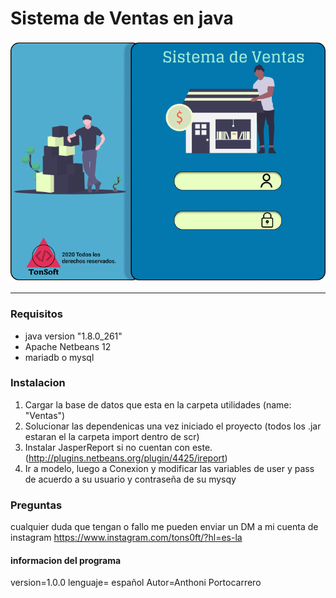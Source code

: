 # Sistema de Ventas en java
![](https://raw.githubusercontent.com/anthoni-gmu/Ventas/main/src/imagenes/LoginMejorado.png)

------------
###  Requisitos
- java version "1.8.0_261"
- Apache Netbeans 12
- mariadb o mysql
###  Instalacion
1. Cargar la base de datos que esta en la carpeta utilidades (name: "Ventas")
2.	Solucionar las dependenicas una vez iniciado el proyecto (todos los .jar estaran el la carpeta import dentro de scr)
3.	Instalar JasperReport si no cuentan con este.(http://plugins.netbeans.org/plugin/4425/ireport)
4.  Ir a modelo, luego a Conexion y modificar las variables de user y pass de acuerdo a su usuario y contraseña de su mysqy


### Preguntas
cualquier duda que tengan o fallo me pueden enviar un DM a mi cuenta de instagram
https://www.instagram.com/tons0ft/?hl=es-la




#### informacion del programa
version=1.0.0
lenguaje= español
Autor=Anthoni Portocarrero 

